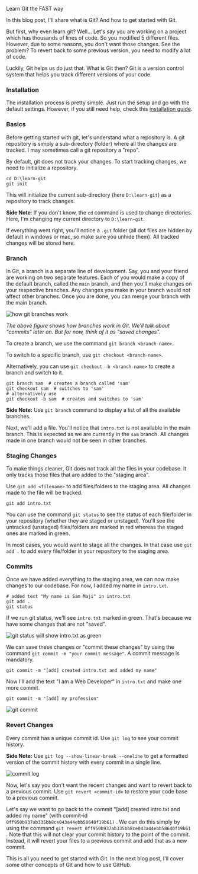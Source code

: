Learn Git the FAST way

In this blog post, I'll share what is Git? And how to get started with Git.

But first, why even learn git? Well... Let's say you are working on a project which has thousands of lines of code. So you modified 5 different files. However, due to some reasons, you don't want those changes. See the problem? To revert back to some previous version, you need to modify a lot of code.

Luckily, Git helps us do just that. What is Git then? Git is a version control system that helps you track different versions of your code.

### Installation

The installation process is pretty simple. Just run the setup and go with the default settings. However, if you still need help, check this [installation guide](https://arindam1729.hashnode.dev/the-basics-of-git-for-beginnerspart-1#heading-installation-of-git).

### Basics

Before getting started with git, let's understand what a repository is. A git repository is simply a sub-directory (folder) where all the changes are tracked. I may sometimes call a git repository a "repo".

By default, git does not track your changes. To start tracking changes, we need to initialize a repository.

```
cd D:\learn-git
git init
```

This will initialize the current sub-directory (here `D:\learn-git`) as a repository to track changes.

**Side Note**: If you don't know, the `cd` command is used to change directories. Here, I'm changing my current directory to `D:\learn-git`.

If everything went right, you'll notice a `.git` folder (all dot files are hidden by default in windows or mac, so make sure you unhide them). All tracked changes will be stored here.

### Branch

In Git, a branch is a separate line of development. Say, you and your friend are working on two separate features. Each of you would make a copy of the default branch, called the `main` branch, and then you'll make changes on your respective branches. Any changes you make in your branch would not affect other branches. Once you are done, you can merge your branch with the main branch.

![how git branches work](https://dev-to-uploads.s3.amazonaws.com/uploads/articles/89tv2xefdxif5dhtm8sx.png)

*The above figure shows how branches work in Git. We'll talk about "commits" later on. But for now, think of it as "saved changes".*

To create a branch, we use the command `git branch <branch-name>`.

To switch to a specific branch, use `git checkout <branch-name>`.

Alternatively, you can use `git checkout -b <branch-name>` to create a branch and switch to it.

```
git branch sam  # creates a branch called 'sam'
git checkout sam  # switches to 'sam'
# alternatively use
git checkout -b sam  # creates and switches to 'sam'
```

**Side Note:** Use `git branch` command to display a list of all the available branches.

Next, we'll add a file. You'll notice that `intro.txt` is not available in the main branch. This is expected as we are currently in the `sam` branch. All changes made in one branch would not be seen in other branches.

### Staging Changes

To make things cleaner, Git does not track all the files in your codebase. It only tracks those files that are added to the "staging area".

Use `git add <filename>` to add files/folders to the staging area. All changes made to the file will be tracked.

```
git add intro.txt
```

You can use the command `git status` to see the status of each file/folder in your repository (whether they are staged or unstaged). You'll see the untracked (unstaged) files/folders are marked in red whereas the staged ones are marked in green.

In most cases, you would want to stage all the changes. In that case use `git add .` to add every file/folder in your repository to the staging area.

### Commits

Once we have added everything to the staging area, we can now make changes to our codebase. For now, I added my name in `intro.txt`.

```
# added text "My name is Sam Maji" in intro.txt
git add .
git status
```

If we run git status, we'll see `intro.txt` marked in green. That's because we have some changes that are not "saved".

![git status will show intro.txt as green](https://dev-to-uploads.s3.amazonaws.com/uploads/articles/94lxf1s0vn1nrje1qrm7.png)

We can save these changes or "commit these changes" by using the command `git commit -m "your commit message"`. A commit message is mandatory.

```
git commit -m "[add] created intro.txt and added my name"
```

Now I'll add the text "I am a Web Developer" in `intro.txt` and make one more commit.

```
git commit -m "[add] my profession"
```

![git commit](https://dev-to-uploads.s3.amazonaws.com/uploads/articles/8a9ymw4al9cdygduc4w0.png)

### Revert Changes

Every commit has a unique commit id. Use `git log` to see your commit history.

**Side Note:** Use `git log --show-linear-break --oneline` to get a formatted version of the commit history with every commit in a single line.


![commit log](https://dev-to-uploads.s3.amazonaws.com/uploads/articles/39qqs7nk3zvtip3rtbgn.png)

Now, let's say you don't want the recent changes and want to revert back to a previous commit. Use `git revert <commit-id>` to restore your code base to a previous commit.

Let's say we want to go back to the commit "\[add\] created intro.txt and added my name" (with commit-id `0ff950b937ab335bb8ce043a44ebb58640f19b61)` . We can do this simply by using the command `git revert 0ff950b937ab335bb8ce043a44ebb58640f19b61` . Note that this will not clear your commit history to the point of the commit. Instead, it will revert your files to a previous commit and add that as a new commit.

This is all you need to get started with Git. In the next blog post, I'll cover some other concepts of Git and how to use GitHub.
